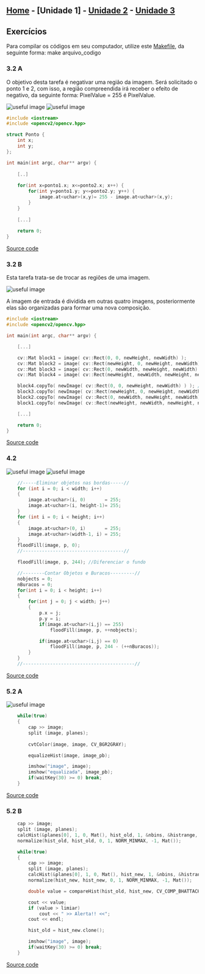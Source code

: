## [Home](index.md) - [Unidade 1] - [Unidade 2](#) - [Unidade 3](#)

## Exercícios

Para compilar os códigos em seu computador, utilize este [Makefile](code/Makefile),
da seguinte forma: make arquivo_codigo

### 3.2 A
O objetivo desta tarefa é negativar uma região da imagem. Será solicitado o ponto 1 e 2, com isso, a região compreendida irá receber o efeito de negativo, da seguinte forma: PixelValue = 255 é PixelValue.

![useful image](image/uni1/ex3.2.1t.png) ![useful image](image/uni1/ex3.2.1.png)

```c++
#include <iostream>
#include <opencv2/opencv.hpp>

struct Ponto {
	int x;
	int y;
};

int main(int argc, char** argv) {
	
	[..] 
	
	for(int x=ponto1.x; x<=ponto2.x; x++) {
		for(int y=ponto1.y; y<=ponto2.y; y++) {
			image.at<uchar>(x,y)= 255 - image.at<uchar>(x,y);
		}
	}
	
	[...]
	
	return 0;
}
```
[Source code](code/uni1/ex3.2.1.cpp)

### 3.2 B
Esta tarefa trata-se de trocar as regiões de uma imagem.

![useful image](image/uni1/ex3.2.2.png)

A imagem de entrada é dividida em outras quatro imagens, posteriormente elas são organizadas para formar uma nova composição.
```c++
#include <iostream>
#include <opencv2/opencv.hpp>

int main(int argc, char** argv) {

	[...]

	cv::Mat block1 = image( cv::Rect(0, 0, newHeight, newWidth) );
	cv::Mat block2 = image( cv::Rect(newHeight, 0, newHeight, newWidth) );
	cv::Mat block3 = image( cv::Rect(0, newWidth, newHeight, newWidth) );
	cv::Mat block4 = image( cv::Rect(newHeight, newWidth, newHeight, newWidth) );

	block4.copyTo( newImage( cv::Rect(0, 0, newHeight, newWidth) ) ); // 1
	block3.copyTo( newImage( cv::Rect(newHeight, 0, newHeight, newWidth) ) ); // 2
	block2.copyTo( newImage( cv::Rect(0, newWidth, newHeight, newWidth) ) ); // 3
	block1.copyTo( newImage( cv::Rect(newHeight, newWidth, newHeight, newWidth) ) ); // 4

	[...]

	return 0;
}
```
[Source code](code/uni1/ex3.2.2.cpp)


### 4.2

![useful image](image/uni1/ex4.2.a.jpeg)
![useful image](image/uni1/ex4.2.b.jpeg)

```c++
	//-----Eliminar objetos nas bordas-----//
	for (int i = 0; i < width; i++)
	{
		image.at<uchar>(i, 0) 		= 255;
		image.at<uchar>(i, height-1)= 255;
	}
	for (int i = 0; i < height; i++)
	{
		image.at<uchar>(0, i) 		= 255;
		image.at<uchar>(width-1, i) = 255;
	}
	floodFill(image, p, 0);	
	//-------------------------------------//

	floodFill(image, p, 244); //Diferenciar o fundo

	//--------Contar Objetos e Buracos---------//
	nobjects = 0;
	nBuracos = 0;
	for(int i = 0; i < height; i++)
	{
		for(int j = 0; j < width; j++)
		{
			p.x = j;
			p.y = i;
	  		if(image.at<uchar>(i,j) == 255)	
				floodFill(image, p, ++nobjects);

	  		if(image.at<uchar>(i,j) == 0)
	  			floodFill(image, p, 244 - (++nBuracos));
		}
	}
	//-----------------------------------------//
```
[Source code](code/uni1/ex4.2.cpp)

### 5.2 A

![useful image](image/uni1/ex5.2.jpeg)

```c++
    while(true)
    {
        cap >> image;
        split (image, planes);
        
        cvtColor(image, image, CV_BGR2GRAY);

        equalizeHist(image, image_pb);

        imshow("image", image);
        imshow("equalizada", image_pb);
        if(waitKey(30) >= 0) break;       
    }
```
[Source code](code/uni1/ex5.2.1.cpp)

### 5.2 B

```c++
    cap >> image;
    split (image, planes);
    calcHist(&planes[0], 1, 0, Mat(), hist_old, 1, &nbins, &histrange, uniform, acummulate);
    normalize(hist_old, hist_old, 0, 1, NORM_MINMAX, -1, Mat());

    while(true)
    {
        cap >> image;
        split (image, planes);
        calcHist(&planes[0], 1, 0, Mat(), hist_new, 1, &nbins, &histrange, uniform, acummulate);
        normalize(hist_new, hist_new, 0, 1, NORM_MINMAX, -1, Mat());

        double value = compareHist(hist_old, hist_new, CV_COMP_BHATTACHARYYA);

        cout << value;
        if (value > limiar)
            cout << " >> Alerta!! <<";
        cout << endl;

        hist_old = hist_new.clone();

        imshow("image", image);
        if(waitKey(30) >= 0) break;
    }
```
[Source code](code/uni1/ex5.2.2.cpp)
